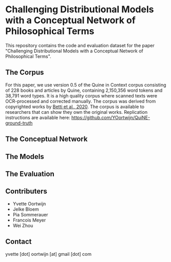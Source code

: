 # Challenging Distributional Models with a Conceptual Network of Philosophical Terms
This repository contains the code and evaluation dataset for the paper "Challenging Distributional Models with a Conceptual Network of Philosophical Terms". 

## The Corpus
For this paper, we use version 0.5 of the Quine in Context corpus consisting of 228 books and articles by Quine, containing 2,150,356 word tokens and 38,791 word types. It is a high quality corpus where scanned texts were OCR-processed and corrected manually. The corpus was derived from copyrighted works by [Betti et al., 2020](https://www.aclweb.org/anthology/2020.coling-main.586). The corpus is available to researchers that can show they own the original works. Replication instructions are available here: https://github.com/YOortwijn/QuiNE-ground-truth

## The Conceptual Network 


## The Models


## The Evaluation


## Contributers 
- Yvette Oortwijn
- Jelke Bloem
- Pia Sommerauer 
- Francois Meyer
- Wei Zhou

## Contact
yvette [dot] oortwijn [at] gmail [dot] com
